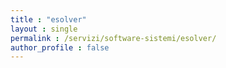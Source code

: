 ```yaml
---
title : "esolver"
layout : single
permalink : /servizi/software-sistemi/esolver/
author_profile : false
---
```

